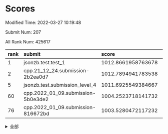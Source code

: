 # Scores

Modified Time: 2022-03-27 10:19:48

Submit Num: 207

All Rank Num: 425617

| rank |               submit               |       score        |       sigma        | pk_num |
| :--- | :--------------------------------- | :----------------- | :----------------- | :----- |
| 1    | jsonzb.test.test_1                 | 1012.8661958763678 | 0.8154467043278067 | 8222   |
| 2    | cpp.21_12_24.submission-2b2ea0d7   | 1012.7894941783538 | 0.7711981502392474 | 8222   |
| 5    | jsonzb.test.submission_level_4     | 1011.6925549384667 | 0.81097652390216   | 8226   |
| 60   | cpp.2022_01_09.submission-5b0e3de2 | 1004.2523718141732 | 0.7120325278455182 | 8223   |
| 76   | cpp.2022_01_09.submission-816672bd | 1003.5280472117232 | 0.7149864895778586 | 8226   |


<details>
<summary>全部</summary>

| rank |                 submit                 |       score        |       sigma        | pk_num |
| :--- | :------------------------------------- | :----------------- | :----------------- | :----- |
| 1    | jsonzb.test.test_1                     | 1012.8661958763678 | 0.8154467043278067 | 8222   |
| 2    | cpp.21_12_24.submission-2b2ea0d7       | 1012.7894941783538 | 0.7711981502392474 | 8222   |
| 3    | gobigger.level_3.submission_level_3_30 | 1011.8657044721411 | 0.7799900707555991 | 8225   |
| 4    | gobigger.level_3.submission_level_3_19 | 1011.7171665932996 | 0.8057973163049988 | 8225   |
| 5    | jsonzb.test.submission_level_4         | 1011.6925549384667 | 0.81097652390216   | 8226   |
| 6    | gobigger.level_3.submission_level_3_2  | 1011.6905980121994 | 0.8010548610314904 | 8221   |
| 7    | gobigger.level_3.submission_level_3_8  | 1011.4599142985036 | 0.788343904397011  | 8224   |
| 8    | gobigger.level_3.submission_level_3_6  | 1011.2919187727679 | 0.7731965523353026 | 8228   |
| 9    | gobigger.level_3.submission_level_3_36 | 1011.2608870336729 | 0.7665336718105756 | 8225   |
| 10   | gobigger.level_3.submission_level_3_32 | 1011.2411812159703 | 0.764940107881483  | 8222   |
| 11   | gobigger.level_3.submission_level_3_35 | 1011.0867320848322 | 0.7578339868153237 | 8227   |
| 12   | gobigger.level_3.submission_level_3_48 | 1011.0826562923492 | 0.7620467029985833 | 8223   |
| 13   | gobigger.level_3.submission_level_3_33 | 1010.9212194947709 | 0.7728818708455251 | 8227   |
| 14   | gobigger.level_3.submission_level_3_4  | 1010.8702559837111 | 0.770074326457605  | 8219   |
| 15   | gobigger.level_3.submission_level_3_10 | 1010.706704513971  | 0.7531732278849655 | 8227   |
| 16   | gobigger.level_3.submission_level_3_15 | 1010.7015591552383 | 0.762844048603646  | 8221   |
| 17   | gobigger.level_3.submission_level_3_11 | 1010.6463903030515 | 0.7561003097430273 | 8225   |
| 18   | gobigger.level_3.submission_level_3_21 | 1010.5650844553555 | 0.76955187370065   | 8225   |
| 19   | gobigger.level_3.submission_level_3_39 | 1010.530879128602  | 0.767302219132893  | 8222   |
| 20   | gobigger.level_3.submission_level_3_37 | 1010.4666912594785 | 0.7623562405140253 | 8227   |
| 21   | gobigger.level_3.submission_level_3_13 | 1010.44023024973   | 0.7352449388421906 | 8222   |
| 22   | gobigger.level_3.submission_level_3_25 | 1010.424597574657  | 0.7677426446757171 | 8223   |
| 23   | gobigger.level_3.submission_level_3_26 | 1010.3982933090849 | 0.7675909940950394 | 8226   |
| 24   | gobigger.level_3.submission_level_3_5  | 1010.3961280313413 | 0.7568243912602051 | 8224   |
| 25   | gobigger.level_3.submission_level_3_43 | 1010.2616048566682 | 0.7562325775446245 | 8224   |
| 26   | gobigger.level_3.submission_level_3_45 | 1010.1489326026435 | 0.7519699497334418 | 8226   |
| 27   | gobigger.level_3.submission_level_3_24 | 1010.1209914778173 | 0.7498192024474033 | 8222   |
| 28   | gobigger.level_3.submission_level_3_0  | 1010.001008435587  | 0.7516334867339167 | 8221   |
| 29   | gobigger.level_3.submission_level_3_3  | 1009.9449214924077 | 0.7635602983108628 | 8222   |
| 30   | gobigger.level_3.submission_level_3_40 | 1009.8246706210033 | 0.7543159161239187 | 8227   |
| 31   | gobigger.level_3.submission_level_3_41 | 1009.8107315182145 | 0.7572855794354082 | 8227   |
| 32   | gobigger.level_3.submission_level_3_44 | 1009.7453480081693 | 0.7637270040684642 | 8221   |
| 33   | gobigger.level_3.submission_level_3_1  | 1009.6837658135549 | 0.7674270862575958 | 8221   |
| 34   | gobigger.level_3.submission_level_3_42 | 1009.6717469160237 | 0.7430681880567325 | 8223   |
| 35   | gobigger.level_3.submission_level_3_17 | 1009.6650134534232 | 0.7390136417952416 | 8229   |
| 36   | gobigger.level_3.submission_level_3_23 | 1009.5881031225421 | 0.74137097394656   | 8228   |
| 37   | gobigger.level_3.submission_level_3_9  | 1009.5399523147228 | 0.7692066820505244 | 8225   |
| 38   | gobigger.level_3.submission_level_3_46 | 1009.5096354050123 | 0.7631328916397753 | 8227   |
| 39   | gobigger.level_3.submission_level_3_16 | 1009.4539202170662 | 0.7561059459961388 | 8227   |
| 40   | gobigger.level_3.submission_level_3_47 | 1009.4019851172936 | 0.7658986200825209 | 8229   |
| 41   | gobigger.level_3.submission_level_3_38 | 1009.3561827308539 | 0.7667617921359926 | 8220   |
| 42   | gobigger.level_3.submission_level_3_12 | 1009.2403575188448 | 0.7460116760578447 | 8226   |
| 43   | gobigger.level_3.submission_level_3_27 | 1009.2201075242525 | 0.7452228404410357 | 8226   |
| 44   | gobigger.level_3.submission_level_3_31 | 1009.2055452998072 | 0.7768130351468729 | 8225   |
| 45   | gobigger.level_3.submission_level_3_18 | 1008.9798303308847 | 0.735718793423052  | 8220   |
| 46   | gobigger.level_3.submission_level_3_7  | 1008.8781262384039 | 0.7434601373240725 | 8225   |
| 47   | gobigger.level_3.submission_level_3_49 | 1008.874641722727  | 0.7575820451869215 | 8224   |
| 48   | gobigger.level_3.submission_level_3_22 | 1008.8253132780703 | 0.7500548164728945 | 8225   |
| 49   | gobigger.level_3.submission_level_3_29 | 1008.764007329105  | 0.7424496890398125 | 8222   |
| 50   | gobigger.level_3.submission_level_3_34 | 1008.6327940287485 | 0.7407100197725854 | 8222   |
| 51   | gobigger.level_3.submission_level_3_28 | 1008.5181350396618 | 0.7363336228800657 | 8227   |
| 52   | gobigger.level_3.submission_level_3_20 | 1008.4115919703402 | 0.7466598356400106 | 8224   |
| 53   | gobigger.level_3.submission_level_3_14 | 1008.2988116219713 | 0.7511241547311903 | 8225   |
| 54   | gobigger.level_1.submission_level_1_19 | 1005.2368578115075 | 0.7197925832717172 | 8219   |
| 55   | gobigger.level_1.submission_level_1_5  | 1004.9686510373622 | 0.720546311598623  | 8223   |
| 56   | gobigger.level_1.submission_level_1_8  | 1004.9592631702355 | 0.7168138452795766 | 8224   |
| 57   | gobigger.level_1.submission_level_1_2  | 1004.3568865201191 | 0.7162952514582687 | 8225   |
| 58   | gobigger.level_1.submission_level_1_1  | 1004.269808360969  | 0.7231956046092236 | 8220   |
| 59   | gobigger.level_1.submission_level_1_49 | 1004.2654153687059 | 0.7348977620823862 | 8226   |
| 60   | cpp.2022_01_09.submission-5b0e3de2     | 1004.2523718141732 | 0.7120325278455182 | 8223   |
| 61   | gobigger.level_1.submission_level_1_9  | 1004.1938238219333 | 0.7171605863820595 | 8224   |
| 62   | gobigger.level_1.submission_level_1_45 | 1004.1164340083798 | 0.7194837369927553 | 8225   |
| 63   | gobigger.level_1.submission_level_1_46 | 1004.0922168779624 | 0.7216845122425495 | 8221   |
| 64   | gobigger.level_1.submission_level_1_6  | 1004.0128878406214 | 0.7148863448774406 | 8229   |
| 65   | gobigger.level_1.submission_level_1_44 | 1004.0060419214918 | 0.7194005507552356 | 8225   |
| 66   | gobigger.level_1.submission_level_1_23 | 1004.0024267708689 | 0.7099654244774336 | 8226   |
| 67   | gobigger.level_1.submission_level_1_33 | 1003.8774430948215 | 0.7232344184326844 | 8228   |
| 68   | gobigger.level_1.submission_level_1_37 | 1003.8563359136565 | 0.7081887155378316 | 8229   |
| 69   | gobigger.level_1.submission_level_1_21 | 1003.7945331388655 | 0.7187575596893595 | 8226   |
| 70   | gobigger.level_1.submission_level_1_3  | 1003.7866404048775 | 0.7229148093178102 | 8224   |
| 71   | gobigger.level_1.submission_level_1_35 | 1003.7328275645145 | 0.7204872828911502 | 8222   |
| 72   | gobigger.level_1.submission_level_1_4  | 1003.7166039311439 | 0.7206201027240307 | 8225   |
| 73   | gobigger.level_1.submission_level_1_41 | 1003.709447455683  | 0.7210511679769996 | 8227   |
| 74   | gobigger.level_1.submission_level_1_48 | 1003.6333475220335 | 0.7171583520475059 | 8227   |
| 75   | gobigger.level_1.submission_level_1_47 | 1003.5470574150017 | 0.7176870159425546 | 8228   |
| 76   | cpp.2022_01_09.submission-816672bd     | 1003.5280472117232 | 0.7149864895778586 | 8226   |
| 77   | gobigger.level_1.submission_level_1_15 | 1003.5092942578468 | 0.7247171500349726 | 8219   |
| 78   | gobigger.level_1.submission_level_1_29 | 1003.4868692231203 | 0.7057266506273551 | 8228   |
| 79   | gobigger.level_1.submission_level_1_24 | 1003.4558793005747 | 0.7084990746675429 | 8223   |
| 80   | gobigger.level_1.submission_level_1_18 | 1003.3830609538327 | 0.7109543914153881 | 8225   |
| 81   | gobigger.level_1.submission_level_1_31 | 1003.3820110814212 | 0.7260434254096695 | 8228   |
| 82   | gobigger.level_1.submission_level_1_27 | 1003.3223318879182 | 0.6982099624011787 | 8229   |
| 83   | gobigger.level_1.submission_level_1_25 | 1003.2492866213146 | 0.7249520851545886 | 8225   |
| 84   | gobigger.level_1.submission_level_1_38 | 1003.2375670559462 | 0.7113993087996245 | 8220   |
| 85   | gobigger.level_1.submission_level_1_7  | 1003.236561512411  | 0.7078255767266172 | 8227   |
| 86   | gobigger.level_1.submission_level_1_30 | 1003.1800720368689 | 0.7120017179942513 | 8225   |
| 87   | gobigger.level_1.submission_level_1_22 | 1003.050762966344  | 0.7192194500846796 | 8227   |
| 88   | gobigger.level_1.submission_level_1_43 | 1002.9705634831068 | 0.7084880725491223 | 8224   |
| 89   | gobigger.level_1.submission_level_1_13 | 1002.9589425531723 | 0.7221788082313788 | 8225   |
| 90   | gobigger.level_1.submission_level_1_28 | 1002.8311372256586 | 0.7164378780710656 | 8228   |
| 91   | gobigger.level_1.submission_level_1_36 | 1002.7577989964823 | 0.7162037139938933 | 8232   |
| 92   | gobigger.level_1.submission_level_1_34 | 1002.6407874032456 | 0.7178113686965487 | 8228   |
| 93   | gobigger.level_1.submission_level_1_32 | 1002.5665581781597 | 0.7217158939236289 | 8224   |
| 94   | gobigger.level_1.submission_level_1_20 | 1002.5648778853798 | 0.7180154098679595 | 8230   |
| 95   | gobigger.level_1.submission_level_1_11 | 1002.485347921664  | 0.7127082775194818 | 8220   |
| 96   | gobigger.level_1.submission_level_1_10 | 1002.463812129975  | 0.7149088596501352 | 8228   |
| 97   | gobigger.level_1.submission_level_1_12 | 1002.3933925746627 | 0.7116657642357429 | 8228   |
| 98   | gobigger.level_1.submission_level_1_14 | 1002.3235241663175 | 0.7198720269806552 | 8220   |
| 99   | gobigger.level_1.submission_level_1_26 | 1002.1499261514303 | 0.7214460111629252 | 8226   |
| 100  | gobigger.level_1.submission_level_1_40 | 1002.1361796632364 | 0.7124321610683453 | 8226   |
| 101  | gobigger.level_1.submission_level_1_16 | 1001.9773875745151 | 0.7176216299740261 | 8225   |
| 102  | gobigger.level_1.submission_level_1_39 | 1001.904153822502  | 0.7034536790237091 | 8223   |
| 103  | gobigger.level_1.submission_level_1_0  | 1001.8381001563852 | 0.711479339080286  | 8222   |
| 104  | gobigger.level_1.submission_level_1_42 | 1001.7695617947094 | 0.7185168642867654 | 8221   |
| 105  | gobigger.level_1.submission_level_1_17 | 1001.7086838665717 | 0.7110813137083157 | 8228   |
| 106  | gobigger.random.submission_random_48   | 997.8045110566691  | 0.7005042573023924 | 8223   |
| 107  | gobigger.random.submission_random_30   | 997.2542495868717  | 0.7020710540018316 | 8223   |
| 108  | gobigger.random.submission_random_13   | 997.2160053506203  | 0.6990228102994082 | 8222   |
| 109  | gobigger.random.submission_random_40   | 997.1234303153527  | 0.7051048570504613 | 8221   |
| 110  | gobigger.random.submission_random_36   | 997.0704315077867  | 0.7023776781363388 | 8225   |
| 111  | gobigger.random.submission_random_16   | 997.0104576907338  | 0.7067959136280163 | 8228   |
| 112  | gobigger.random.submission_random_44   | 996.8891803725014  | 0.7067631736013813 | 8224   |
| 113  | gobigger.random.submission_random_35   | 996.7771287687247  | 0.7072594945211763 | 8229   |
| 114  | gobigger.random.submission_random_17   | 996.74127974582    | 0.713939289733353  | 8225   |
| 115  | gobigger.random.submission_random_24   | 996.7136641751204  | 0.7062713598942807 | 8223   |
| 116  | gobigger.random.submission_random_32   | 996.6154638642973  | 0.7101682690064013 | 8227   |
| 117  | gobigger.random.submission_random_49   | 996.5904712927256  | 0.6969125474179649 | 8227   |
| 118  | gobigger.random.submission_random_10   | 996.5831365822783  | 0.7001789744737498 | 8221   |
| 119  | gobigger.random.submission_random_21   | 996.4632041308967  | 0.709469286562511  | 8222   |
| 120  | gobigger.random.submission_random_38   | 996.4465485260305  | 0.7147006386284265 | 8226   |
| 121  | gobigger.random.submission_random_45   | 996.4070852759986  | 0.70926563123863   | 8219   |
| 122  | gobigger.random.submission_random_43   | 996.3575878432521  | 0.7098525049168184 | 8224   |
| 123  | gobigger.random.submission_random_11   | 996.3013538524457  | 0.7112344071177646 | 8226   |
| 124  | gobigger.random.submission_random_15   | 996.2394476221012  | 0.7050725626807525 | 8224   |
| 125  | gobigger.random.submission_random_5    | 996.1754860850779  | 0.7214832508869713 | 8225   |
| 126  | gobigger.random.submission_random_33   | 996.1485696638066  | 0.7008284998660997 | 8225   |
| 127  | gobigger.random.submission_random_8    | 996.1279191054311  | 0.6943616874128811 | 8226   |
| 128  | gobigger.random.submission_random_6    | 996.1186846994767  | 0.7106487459530562 | 8228   |
| 129  | gobigger.random.submission_random_42   | 996.0954142332029  | 0.6982116969603461 | 8217   |
| 130  | gobigger.random.submission_random_18   | 996.0522520103327  | 0.7298986411173005 | 8230   |
| 131  | gobigger.random.submission_random_29   | 996.0487848394331  | 0.7068892182772668 | 8222   |
| 132  | gobigger.random.submission_random_12   | 996.0314907325776  | 0.7096478294081605 | 8219   |
| 133  | gobigger.random.submission_random_20   | 996.0234108407677  | 0.7051622833261331 | 8222   |
| 134  | gobigger.random.submission_random_19   | 996.0083668723346  | 0.7133618822943284 | 8223   |
| 135  | gobigger.random.submission_random_41   | 995.95634516389    | 0.7113625930699228 | 8228   |
| 136  | gobigger.random.submission_random_26   | 995.9522965989458  | 0.7058657150817841 | 8228   |
| 137  | gobigger.random.submission_random_9    | 995.9139538784957  | 0.7092753925834632 | 8224   |
| 138  | gobigger.random.submission_random_47   | 995.8932050226159  | 0.6997513036411939 | 8225   |
| 139  | gobigger.random.submission_random_2    | 995.8308493570806  | 0.7136626026661089 | 8225   |
| 140  | gobigger.random.submission_random_31   | 995.7613825884175  | 0.6969589362424408 | 8225   |
| 141  | gobigger.random.submission_random_34   | 995.6332379470364  | 0.7233761589543151 | 8221   |
| 142  | gobigger.random.submission_random_28   | 995.6324285084983  | 0.7194586260494213 | 8223   |
| 143  | gobigger.random.submission_random_14   | 995.5658530859658  | 0.7207376459659001 | 8228   |
| 144  | gobigger.random.submission_random_27   | 995.5257665918257  | 0.7003453647160429 | 8226   |
| 145  | gobigger.random.submission_random_7    | 995.5224250666339  | 0.7268498786069004 | 8222   |
| 146  | gobigger.random.submission_random_23   | 995.4982293556651  | 0.6945215909217256 | 8230   |
| 147  | gobigger.random.submission_random_0    | 995.4481756341685  | 0.7128469002884973 | 8221   |
| 148  | gobigger.random.submission_random_22   | 995.3197681086577  | 0.7367134292753802 | 8225   |
| 149  | gobigger.random.submission_random_25   | 995.2319634940626  | 0.725301585508629  | 8226   |
| 150  | gobigger.random.submission_random_37   | 995.2003293598781  | 0.7206193303595612 | 8235   |
| 151  | gobigger.random.submission_random_39   | 995.0391154795099  | 0.7195195647303922 | 8224   |
| 152  | gobigger.random.submission_random_46   | 994.9184645322775  | 0.7103609292861361 | 8215   |
| 153  | gobigger.random.submission_random_3    | 994.8921527165993  | 0.7372522088284373 | 8217   |
| 154  | gobigger.random.submission_random_1    | 994.8876438466007  | 0.7177507682852013 | 8223   |
| 155  | gobigger.random.submission_random_4    | 994.5120086262175  | 0.7310597176668773 | 8229   |
| 156  | gobigger.level_2.submission_level_2_41 | 994.038336018071   | 0.7370902890327045 | 8223   |
| 157  | gobigger.level_2.submission_level_2_32 | 993.913712591298   | 0.7264976784769637 | 8221   |
| 158  | gobigger.level_2.submission_level_2_43 | 993.7396609244676  | 0.7222133800834797 | 8224   |
| 159  | gobigger.level_2.submission_level_2_27 | 993.4823083829766  | 0.7454171905776095 | 8217   |
| 160  | gobigger.level_2.submission_level_2_29 | 993.4556881360147  | 0.7304151194673886 | 8223   |
| 161  | gobigger.level_2.submission_level_2_17 | 993.3954453106209  | 0.7460477899029604 | 8222   |
| 162  | gobigger.level_2.submission_level_2_23 | 993.091476355631   | 0.7235193097422019 | 8224   |
| 163  | gobigger.level_2.submission_level_2_19 | 993.0732166087946  | 0.7263303932943472 | 8222   |
| 164  | gobigger.level_2.submission_level_2_20 | 992.9118421114396  | 0.7441206631590043 | 8225   |
| 165  | gobigger.level_2.submission_level_2_47 | 992.8160632856203  | 0.7485355857529195 | 8229   |
| 166  | gobigger.level_2.submission_level_2_12 | 992.6410654843656  | 0.7445421393717611 | 8227   |
| 167  | gobigger.level_2.submission_level_2_18 | 992.5019857003606  | 0.7400964628812924 | 8218   |
| 168  | gobigger.level_2.submission_level_2_5  | 992.49687718463    | 0.7381329585915786 | 8223   |
| 169  | gobigger.level_2.submission_level_2_38 | 992.4671750756933  | 0.7486162956105216 | 8223   |
| 170  | gobigger.level_2.submission_level_2_16 | 992.3994233043761  | 0.737532213342319  | 8229   |
| 171  | gobigger.level_2.submission_level_2_49 | 992.3677546931414  | 0.7405732581716633 | 8227   |
| 172  | gobigger.level_2.submission_level_2_6  | 992.3627806665166  | 0.7383508286415948 | 8222   |
| 173  | gobigger.level_2.submission_level_2_30 | 992.268126934503   | 0.7392328129272132 | 8226   |
| 174  | gobigger.level_2.submission_level_2_31 | 992.1939294293521  | 0.7365001950242611 | 8223   |
| 175  | gobigger.level_2.submission_level_2_26 | 992.1440003101651  | 0.7662689797411062 | 8226   |
| 176  | gobigger.level_2.submission_level_2_4  | 992.134032377306   | 0.7639479034154777 | 8227   |
| 177  | gobigger.level_2.submission_level_2_9  | 992.1246789145529  | 0.7378363931910662 | 8224   |
| 178  | gobigger.level_2.submission_level_2_15 | 992.1172882910826  | 0.7277688535280072 | 8231   |
| 179  | gobigger.level_2.submission_level_2_8  | 992.0052045982146  | 0.7510671110391786 | 8224   |
| 180  | gobigger.level_2.submission_level_2_1  | 991.9576659236458  | 0.730157247178624  | 8222   |
| 181  | gobigger.level_2.submission_level_2_2  | 991.931198919483   | 0.7536239174213584 | 8223   |
| 182  | gobigger.level_2.submission_level_2_22 | 991.9270956619595  | 0.7238325780111945 | 8226   |
| 183  | gobigger.level_2.submission_level_2_46 | 991.8646542615193  | 0.7484929960674526 | 8226   |
| 184  | gobigger.level_2.submission_level_2_33 | 991.8324792463251  | 0.7449032596927958 | 8222   |
| 185  | gobigger.level_2.submission_level_2_44 | 991.8146342179962  | 0.7383838396897378 | 8223   |
| 186  | gobigger.level_2.submission_level_2_25 | 991.7925535282075  | 0.7559049055035998 | 8226   |
| 187  | gobigger.level_2.submission_level_2_35 | 991.7662885561635  | 0.7475707337828826 | 8221   |
| 188  | gobigger.level_2.submission_level_2_45 | 991.7470254065298  | 0.7479130919431155 | 8223   |
| 189  | gobigger.level_2.submission_level_2_13 | 991.6525968268385  | 0.7538726735092213 | 8226   |
| 190  | gobigger.level_2.submission_level_2_28 | 991.6396580092971  | 0.7504374725308792 | 8224   |
| 191  | gobigger.level_2.submission_level_2_7  | 991.5433465385323  | 0.755153440321077  | 8225   |
| 192  | gobigger.level_2.submission_level_2_0  | 991.5010944513336  | 0.7342759881505535 | 8223   |
| 193  | gobigger.level_2.submission_level_2_40 | 991.498661813842   | 0.7506937789727217 | 8225   |
| 194  | gobigger.level_2.submission_level_2_37 | 991.4657562400055  | 0.766149911735801  | 8223   |
| 195  | gobigger.level_2.submission_level_2_3  | 991.4318969273344  | 0.7371446109991385 | 8220   |
| 196  | gobigger.level_2.submission_level_2_34 | 991.4165090404553  | 0.7637244185900209 | 8223   |
| 197  | gobigger.level_2.submission_level_2_24 | 991.3201297788777  | 0.7612426205419783 | 8226   |
| 198  | gobigger.level_2.submission_level_2_39 | 991.2970155346521  | 0.7587561532216854 | 8223   |
| 199  | gobigger.level_2.submission_level_2_42 | 991.1706678106459  | 0.7491367919506854 | 8226   |
| 200  | gobigger.level_2.submission_level_2_11 | 991.1122310216169  | 0.7632675289971184 | 8227   |
| 201  | gobigger.level_2.submission_level_2_10 | 991.0031982573915  | 0.739848011159643  | 8225   |
| 202  | gobigger.level_2.submission_level_2_21 | 990.8274965592611  | 0.7958587698042427 | 8226   |
| 203  | gobigger.level_2.submission_level_2_14 | 990.8225999041155  | 0.7521863302756556 | 8221   |
| 204  | gobigger.level_2.submission_level_2_48 | 990.8206827623846  | 0.769107071055753  | 8225   |
| 205  | gobigger.level_2.submission_level_2_36 | 990.8201879590014  | 0.7652106209508377 | 8224   |
| 206  | gobigger.none.submission_none_0        | 977.0219535957459  | 1.3400617595351916 | 8231   |
| 207  | gobigger.none.submission_none_1        | 976.4026279864792  | 1.4938526164488368 | 8226   |

</details>